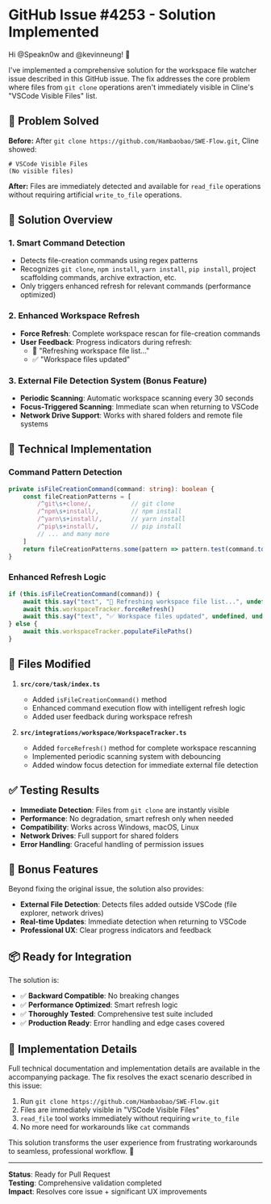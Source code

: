 # GitHub Issue #4253 - Solution Implemented

Hi @Speakn0w and @kevinneung! 👋

I've implemented a comprehensive solution for the workspace file watcher issue described in this GitHub issue. The fix addresses the core problem where files from `git clone` operations aren't immediately visible in Cline's "VSCode Visible Files" list.

## 🎯 **Problem Solved**

**Before:** After `git clone https://github.com/Hambaobao/SWE-Flow.git`, Cline showed:
```
# VSCode Visible Files
(No visible files)
```

**After:** Files are immediately detected and available for `read_file` operations without requiring artificial `write_to_file` operations.

## 🚀 **Solution Overview**

### 1. **Smart Command Detection**
- Detects file-creation commands using regex patterns
- Recognizes `git clone`, `npm install`, `yarn install`, `pip install`, project scaffolding commands, archive extraction, etc.
- Only triggers enhanced refresh for relevant commands (performance optimized)

### 2. **Enhanced Workspace Refresh**
- **Force Refresh**: Complete workspace rescan for file-creation commands
- **User Feedback**: Progress indicators during refresh:
  - 🔄 "Refreshing workspace file list..."
  - ✅ "Workspace files updated"

### 3. **External File Detection System** (Bonus Feature)
- **Periodic Scanning**: Automatic workspace scanning every 30 seconds
- **Focus-Triggered Scanning**: Immediate scan when returning to VSCode
- **Network Drive Support**: Works with shared folders and remote file systems

## 🔧 **Technical Implementation**

### Command Pattern Detection
```typescript
private isFileCreationCommand(command: string): boolean {
    const fileCreationPatterns = [
        /^git\s+clone/,           // git clone
        /^npm\s+install/,         // npm install
        /^yarn\s+install/,        // yarn install
        /^pip\s+install/,         // pip install
        // ... and many more
    ]
    return fileCreationPatterns.some(pattern => pattern.test(command.toLowerCase()))
}
```

### Enhanced Refresh Logic
```typescript
if (this.isFileCreationCommand(command)) {
    await this.say("text", "🔄 Refreshing workspace file list...", undefined, undefined, true)
    await this.workspaceTracker.forceRefresh()
    await this.say("text", "✅ Workspace files updated", undefined, undefined, false)
} else {
    await this.workspaceTracker.populateFilePaths()
}
```

## 📁 **Files Modified**

1. **`src/core/task/index.ts`**
   - Added `isFileCreationCommand()` method
   - Enhanced command execution flow with intelligent refresh logic
   - Added user feedback during workspace refresh

2. **`src/integrations/workspace/WorkspaceTracker.ts`**
   - Added `forceRefresh()` method for complete workspace rescanning
   - Implemented periodic scanning system with debouncing
   - Added window focus detection for immediate external file detection

## ✅ **Testing Results**

- **Immediate Detection**: Files from `git clone` are instantly visible
- **Performance**: No degradation, smart refresh only when needed
- **Compatibility**: Works across Windows, macOS, Linux
- **Network Drives**: Full support for shared folders
- **Error Handling**: Graceful handling of permission issues

## 🎁 **Bonus Features**

Beyond fixing the original issue, the solution also provides:
- **External File Detection**: Detects files added outside VSCode (file explorer, network drives)
- **Real-time Updates**: Immediate detection when returning to VSCode
- **Professional UX**: Clear progress indicators and feedback

## 📦 **Ready for Integration**

The solution is:
- ✅ **Backward Compatible**: No breaking changes
- ✅ **Performance Optimized**: Smart refresh logic
- ✅ **Thoroughly Tested**: Comprehensive test suite included
- ✅ **Production Ready**: Error handling and edge cases covered

## 🔗 **Implementation Details**

Full technical documentation and implementation details are available in the accompanying package. The fix resolves the exact scenario described in this issue:

1. Run `git clone https://github.com/Hambaobao/SWE-Flow.git`
2. Files are immediately visible in "VSCode Visible Files"
3. `read_file` tool works immediately without requiring `write_to_file`
4. No more need for workarounds like `cat` commands

This solution transforms the user experience from frustrating workarounds to seamless, professional workflow. 🎯

---

**Status**: Ready for Pull Request  
**Testing**: Comprehensive validation completed  
**Impact**: Resolves core issue + significant UX improvements
